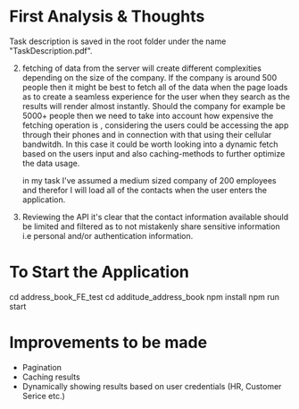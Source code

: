 # First Analysis & Thoughts

Task description is saved in the root folder under the name "TaskDescription.pdf".

2. fetching of data from the server will create different complexities depending on the size of the company. If the company is around 500 people
   then it might be best to fetch all of the data when the page loads as to create a seamless experience for the user when they search as the results
   will render almost instantly.
   Should the company for example be 5000+ people then we need to take into account how expensive the fetching operation is , considering the users
   could be accessing the app through their phones and in connection with that using their cellular bandwitdh. In this case it could be worth looking
   into a dynamic fetch based on the users input and also caching-methods to further optimize the data usage.

   in my task I've assumed a medium sized company of 200 employees and therefor I will load all of the contacts when the user enters the application.

3. Reviewing the API it's clear that the contact information available should be limited and filtered as to not mistakenly share
   sensitive information i.e personal and/or authentication information.

# To Start the Application

cd address_book_FE_test
cd additude_address_book
npm install
npm run start

# Improvements to be made

- Pagination
- Caching results
- Dynamically showing results based on user credentials (HR, Customer Serice etc.)
